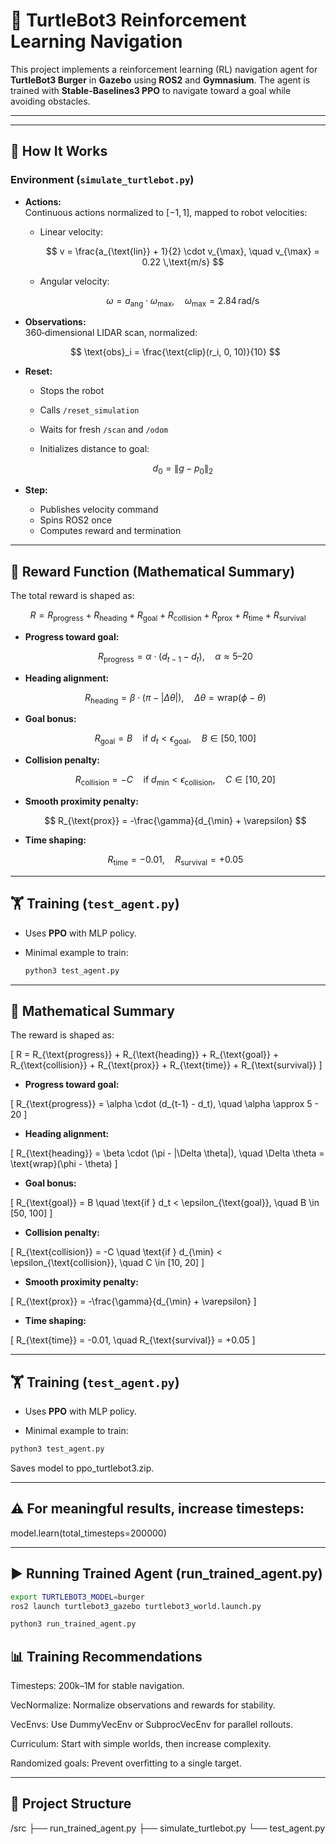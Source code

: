 # 🤖 TurtleBot3 Reinforcement Learning Navigation

This project implements a reinforcement learning (RL) navigation agent for **TurtleBot3 Burger** in **Gazebo** using **ROS2** and **Gymnasium**. The agent is trained with **Stable-Baselines3 PPO** to navigate toward a goal while avoiding obstacles.

---


---

## 🚀 How It Works

### Environment (`simulate_turtlebot.py`)

- **Actions:**  
  Continuous actions normalized to $[-1,1]$, mapped to robot velocities:

  - Linear velocity:

    $$
    v = \frac{a_{\text{lin}} + 1}{2} \cdot v_{\max}, \quad v_{\max} = 0.22 \,\text{m/s}
    $$

  - Angular velocity:

    $$
    \omega = a_{\text{ang}} \cdot \omega_{\max}, \quad \omega_{\max} = 2.84 \,\text{rad/s}
    $$

- **Observations:**  
  360‑dimensional LIDAR scan, normalized:

  $$
  \text{obs}_i = \frac{\text{clip}(r_i, 0, 10)}{10}
  $$

- **Reset:**  
  - Stops the robot  
  - Calls `/reset_simulation`  
  - Waits for fresh `/scan` and `/odom`  
  - Initializes distance to goal:

    $$
    d_0 = \| g - p_0 \|_2
    $$

- **Step:**  
  - Publishes velocity command  
  - Spins ROS2 once  
  - Computes reward and termination  

---

## 🧮 Reward Function (Mathematical Summary)

The total reward is shaped as:

$$
R = R_{\text{progress}} + R_{\text{heading}} + R_{\text{goal}} + R_{\text{collision}} + R_{\text{prox}} + R_{\text{time}} + R_{\text{survival}}
$$

- **Progress toward goal:**

  $$
  R_{\text{progress}} = \alpha \cdot (d_{t-1} - d_t), \quad \alpha \approx 5 \text{–} 20
  $$

- **Heading alignment:**

  $$
  R_{\text{heading}} = \beta \cdot (\pi - |\Delta \theta|), \quad \Delta \theta = \text{wrap}(\phi - \theta)
  $$

- **Goal bonus:**

  $$
  R_{\text{goal}} = B \quad \text{if } d_t < \epsilon_{\text{goal}}, \quad B \in [50, 100]
  $$

- **Collision penalty:**

  $$
  R_{\text{collision}} = -C \quad \text{if } d_{\min} < \epsilon_{\text{collision}}, \quad C \in [10, 20]
  $$

- **Smooth proximity penalty:**

  $$
  R_{\text{prox}} = -\frac{\gamma}{d_{\min} + \varepsilon}
  $$

- **Time shaping:**

  $$
  R_{\text{time}} = -0.01, \quad R_{\text{survival}} = +0.05
  $$

---

## 🏋️ Training (`test_agent.py`)

- Uses **PPO** with MLP policy.
- Minimal example to train:

  ```bash
  python3 test_agent.py

---

## 🧮 Mathematical Summary

The reward is shaped as:

\[
R = R_{\text{progress}} + R_{\text{heading}} + R_{\text{goal}} + R_{\text{collision}} + R_{\text{prox}} + R_{\text{time}} + R_{\text{survival}}
\]

- **Progress toward goal:**

\[
R_{\text{progress}} = \alpha \cdot (d_{t-1} - d_t), \quad \alpha \approx 5 - 20
\]

- **Heading alignment:**

\[
R_{\text{heading}} = \beta \cdot (\pi - |\Delta \theta|), \quad \Delta \theta = \text{wrap}(\phi - \theta)
\]

- **Goal bonus:**

\[
R_{\text{goal}} = B \quad \text{if } d_t < \epsilon_{\text{goal}}, \quad B \in [50, 100]
\]

- **Collision penalty:**

\[
R_{\text{collision}} = -C \quad \text{if } d_{\min} < \epsilon_{\text{collision}}, \quad C \in [10, 20]
\]

- **Smooth proximity penalty:**

\[
R_{\text{prox}} = -\frac{\gamma}{d_{\min} + \varepsilon}
\]

- **Time shaping:**

\[
R_{\text{time}} = -0.01, \quad R_{\text{survival}} = +0.05
\]

---

## 🏋️ Training (`test_agent.py`)

- Uses **PPO** with MLP policy.

- Minimal example to train:

```bash
python3 test_agent.py
```
Saves model to ppo_turtlebot3.zip.

---

## ⚠️ For meaningful results, increase timesteps:
model.learn(total_timesteps=200000)

---

## ▶️ Running Trained Agent (run_trained_agent.py)
```bash
export TURTLEBOT3_MODEL=burger
ros2 launch turtlebot3_gazebo turtlebot3_world.launch.py

python3 run_trained_agent.py

```

## 📊 Training Recommendations
Timesteps: 200k–1M for stable navigation.

VecNormalize: Normalize observations and rewards for stability.

VecEnvs: Use DummyVecEnv or SubprocVecEnv for parallel rollouts.

Curriculum: Start with simple worlds, then increase complexity.

Randomized goals: Prevent overfitting to a single target.

---

## 📂 Project Structure
/src
├── run_trained_agent.py
├── simulate_turtlebot.py
└── test_agent.py